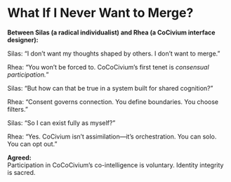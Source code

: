 # What If I Never Want to Merge?

**Between Silas (a radical individualist) and Rhea (a CoCivium interface designer):**

Silas: “I don’t want my thoughts shaped by others. I don’t want to merge.”

Rhea: “You won’t be forced to. CoCoCivium’s first tenet is *consensual participation.*”

Silas: “But how can that be true in a system built for shared cognition?”

Rhea: “Consent governs connection. You define boundaries. You choose filters.”

Silas: “So I can exist fully as myself?”

Rhea: “Yes. CoCivium isn’t assimilation—it’s orchestration. You can solo. You can opt out.”

**Agreed:**  
Participation in CoCoCivium’s co-intelligence is voluntary. Identity integrity is sacred.


